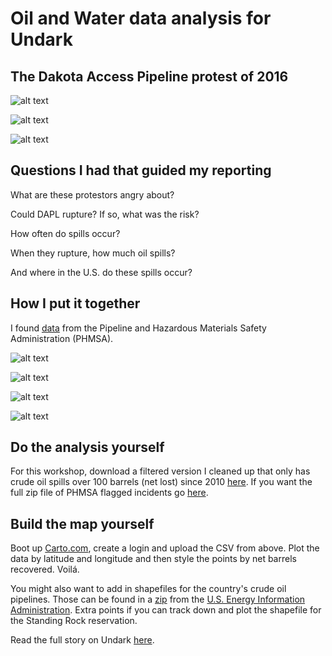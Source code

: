 # Oil and Water data analysis for Undark

## The Dakota Access Pipeline protest of 2016

![alt text](http://aleszu.com/workshops/oilwater1.png)

![alt text](http://aleszu.com/workshops/oilwater2.png)

![alt text](http://aleszu.com/workshops/oilwater4.png)

## Questions I had that guided my reporting

What are these protestors angry about?

Could DAPL rupture? If so, what was the risk?

How often do spills occur?

When they rupture, how much oil spills?

And where in the U.S. do these spills occur?

## How I put it together

I found [data](https://www.phmsa.dot.gov/pipeline/library/data-stats/flagged-data-files) from the Pipeline and Hazardous Materials Safety Administration (PHMSA).

![alt text](http://aleszu.com/workshops/oilwater5.png)

![alt text](http://aleszu.com/workshops/oilwater6.png)

![alt text](http://aleszu.com/workshops/oilwater7.png)

![alt text](http://aleszu.com/workshops/oilwater8.png)

## Do the analysis yourself

For this workshop, download a filtered version I cleaned up that only has crude oil spills over 100 barrels (net lost) since 2010 [here](https://drive.google.com/file/d/0B56vzj8m6JInRWZGM0tyQk94VTA/view?usp=sharing). If you want the full zip file of PHMSA flagged incidents go [here](https://www.phmsa.dot.gov/pipeline/library/data-stats/flagged-data-files).

## Build the map yourself

Boot up [Carto.com](http://Carto.com), create a login and upload the CSV from above. Plot the data by latitude and longitude and then style the points by net barrels recovered. Voilá.

You might also want to add in shapefiles for the country's crude oil pipelines. Those can be found in a [zip](https://www.eia.gov/maps/map_data/BorderCrossing_Liquids_EIA.zip) from the [U.S. Energy Information Administration](https://www.eia.gov/maps/layer_info-m.php). Extra points if you can track down and plot the shapefile for the Standing Rock reservation.

Read the full story on Undark [here](https://undark.org/article/oil-pipeline-safety-dakota-access-standing-rock/).



